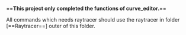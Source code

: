 

==**This project only completed the functions of curve_editor.**==

All commands which needs raytracer should use the raytracer in folder [==Raytracer==] outer of this folder.